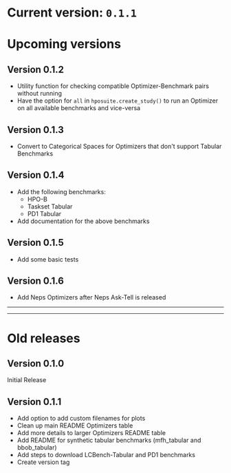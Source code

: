 # Current version: `0.1.1`

# Upcoming versions

## Version 0.1.2

* Utility function for checking compatible Optimizer-Benchmark pairs without running
* Have the option for `all` in `hposuite.create_study()` to run an Optimizer on all available benchmarks and vice-versa

## Version 0.1.3

* Convert to Categorical Spaces for Optimizers that don't support Tabular Benchmarks

## Version 0.1.4

* Add the following benchmarks:
    * HPO-B
    * Taskset Tabular
    * PD1 Tabular
* Add documentation for the above benchmarks


## Version 0.1.5

* Add some basic tests

## Version 0.1.6

* Add Neps Optimizers after Neps Ask-Tell is released

---
---

# Old releases

## Version 0.1.0

Initial Release

## Version 0.1.1

* Add option to add custom filenames for plots
* Clean up main README Optimizers table
* Add more details to larger Optimizers README table
* Add README for synthetic tabular benchmarks (mfh_tabular and bbob_tabular)
* Add steps to download LCBench-Tabular and PD1 benchmarks
* Create version tag
